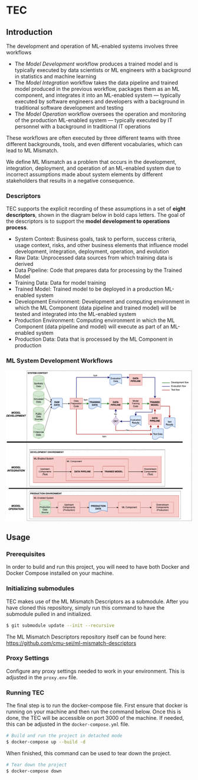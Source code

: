 # TEC

## Introduction

The development and operation of ML-enabled systems involves three workflows

- The *Model Development* workflow produces a trained model and is typically executed by data scientists or ML engineers with a background in statistics and machine learning
- The *Model Integration* workflow takes the data pipeline and trained model produced in the previous workflow, packages them as an ML component, and integrates it into an ML-enabled system — typically executed by software engineers and developers with a background in traditional software development and testing
- The *Model Operation* workflow oversees the operation and monitoring of the production ML-enabled system — typically executed by IT personnel with a background in traditional IT operations

These workflows are often executed by three different teams with three different backgrounds, tools, and even different vocabularies, which can lead to ML Mismatch.

We define ML Mismatch as a problem that occurs in the development, integration, deployment, and operation of an ML-enabled system due to incorrect assumptions made about system elements by different stakeholders that results in a negative consequence.

### Descriptors
TEC supports the explicit recording of these assumptions in a set of **eight descriptors**, shown in the diagram below in bold caps letters. The goal of the descriptors is to support the **model development to operations process**.

- System Context: Business goals, task to perform, success criteria, usage context, risks, and other business elements that influence model development, integration, deployment, operation, and evolution
- Raw Data: Unprocessed data sources from which training data is derived
- Data Pipeline: Code that prepares data for processing by the Trained Model
- Training Data: Data for model training
- Trained Model: Trained model to be deployed in a production ML-enabled system
- Development Environment: Development and computing environment in which the ML Component (data pipeline and trained model) will be tested and integrated into the ML-enabled system
- Production Environment: Computing environment in which the ML Component (data pipeline and model) will execute as part of an ML-enabled system
- Production Data: Data that is processed by the ML Component in production

### ML System Development Workflows
![System Diagram](/frontend/static/system-diagram.png)

## Usage

### Prerequisites

In order to build and run this project, you will need to have both Docker and Docker Compose installed on your machine. 

### Initializing submodules

TEC makes use of the ML Mismatch Descriptors as a submodule. After you have cloned this repository, simply run this command to have the submodule pulled in and initialized.

```bash
$ git submodule update --init --recursive
```

The ML Mismatch Descriptors repository itself can be found here: https://github.com/cmu-sei/ml-mismatch-descriptors

### Proxy Settings

Configure any proxy settings needed to work in your environment. This is adjusted in the `proxy.env` file.

### Running TEC

The final step is to run the docker-compose file. First ensure that docker is running on your machine and then run the command below. Once this is done, the TEC will be accessible on port 3000 of the machine. If needed, this can be adjusted in the `docker-compose.yml` file.

```bash
# Build and run the project in detached mode
$ docker-compose up --build -d
```

When finished, this command can be used to tear down the project. 

```bash
# Tear down the project
$ docker-compose down
```
